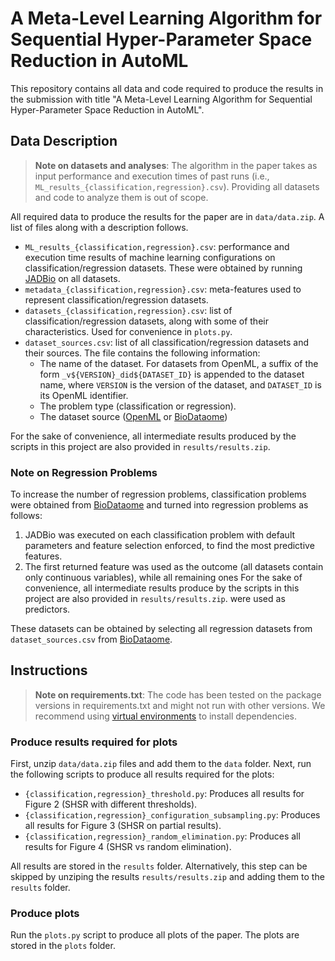 # A Meta-Level Learning Algorithm for Sequential Hyper-Parameter Space Reduction in AutoML

This repository contains all data and code required to produce the results in the submission with title
"A Meta-Level Learning Algorithm for Sequential Hyper-Parameter Space Reduction in AutoML".

## Data Description

> **Note on datasets and analyses**: The algorithm in the paper takes as input performance and execution times of past
> runs (i.e., ``ML_results_{classification,regression}.csv``). Providing all datasets and code to analyze them is out
> of scope. 


All required data to produce the results for the paper are in ``data/data.zip``. A list of files along with
a description follows.

- ``ML_results_{classification,regression}.csv``: 
  performance and execution time results of machine learning configurations on classification/regression datasets. These
  were obtained by running [JADBio](https://jadbio.com/) on all datasets.
- ``metadata_{classification,regression}.csv``: 
  meta-features used to represent classification/regression datasets.
- ``datasets_{classification,regression}.csv``:
  list of classification/regression datasets, along with some of their characteristics. 
  Used for convenience in ``plots.py``.
- ``dataset_sources.csv``: 
  list of all classification/regression datasets and their sources. The file contains the following information:
  - The name of the dataset. For datasets from OpenML, a suffix of the form ``_v${VERSION}_did${DATASET_ID}`` 
  is appended to the dataset name, where ``VERSION`` is the version of the dataset, and ``DATASET_ID`` is its OpenML identifier.
  - The problem type (classification or regression).
  - The dataset source ([OpenML](https://www.openml.org/) or [BioDataome](http://dataome.mensxmachina.org/))

For the sake of convenience, all intermediate results produced by the scripts in this project are also provided in 
``results/results.zip``.

### Note on Regression Problems

To increase the number of regression problems, classification problems were obtained from 
[BioDataome](http://dataome.mensxmachina.org/) and turned into regression problems as follows:
1. JADBio was executed on each classification problem with default parameters and feature selection enforced, to find the most 
predictive features.
2. The first returned feature was used as the outcome (all datasets contain only continuous variables), while all remaining ones 
For the sake of convenience, all intermediate results produce by the scripts in this project are also provided in 
``results/results.zip``.
were used as predictors.

These datasets can be obtained by selecting all regression datasets from ``dataset_sources.csv`` from 
[BioDataome](http://dataome.mensxmachina.org/).

## Instructions

> **Note on requirements.txt**: The code has been tested on the package versions in requirements.txt and might not run 
> with other versions. We recommend using [virtual environments](https://docs.python.org/3/tutorial/venv.html) to 
> install dependencies.

### Produce results required for plots

First, unzip ``data/data.zip`` files and add them to the ``data`` folder. Next, run the following scripts to produce
all results required for the plots:

- ``{classification,regression}_threshold.py``: Produces all results for Figure 2 (SHSR with different thresholds).
- ``{classification,regression}_configuration_subsampling.py``: Produces all results for Figure 3 (SHSR on partial results).
- ``{classification,regression}_random_elimination.py``: Produces all results for Figure 4 (SHSR vs random elimination).

All results are stored in the ``results`` folder. Alternatively, this step can be skipped by unziping the results 
``results/results.zip`` and adding them to the ``results`` folder.

### Produce plots

Run the ``plots.py`` script to produce all plots of the paper. The plots are stored in the ``plots`` folder.